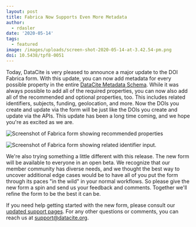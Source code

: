 ```yaml
---
layout: post
title: Fabrica Now Supports Even More Metadata
author:
  - rdasler
date: '2020-05-14'
tags:
  - featured
image: /images/uploads/screen-shot-2020-05-14-at-3.42.54-pm.png
doi: 10.5438/tpf8-0051
---
```

Today, DataCite is very pleased to announce a major update to the DOI Fabrica form. With this update, you can now add metadata for every possible property in the entire [DataCite Metadata Schema](https://schema.datacite.org). While it was always possible to add all of the required properties, you can now also add all of the recommended and optional properties, too. This includes related identifiers, subjects, funding, geolocation, and more. Now the DOIs you create and update via the form will be just like the DOIs you create and update via the APIs. This update has been a long time coming, and we hope you're as excited as we are. 

![Screenshot of Fabrica form showing recommended properties](/images/uploads/screen-shot-2020-05-14-at-3.42.54-pm.png "The DOI Fabrica form now supports all fields from the DataCite Metadata Schema.")

![Screenshot of Fabrica form showing related identifier input.](/images/uploads/screen-shot-2020-05-14-at-3.42.25-pm.png "Add related identifiers for all your DOIs with the expanded Fabrica form.")

We're also trying something a little different with this release. The new form will be available to everyone in an open beta. We recognize that our member community has diverse needs, and we thought the best way to uncover additional edge cases would be to have all of you put the form through its paces "in the wild" in your normal workflows. So please give the new form a spin and send us your feedback and comments. Together we'll refine the form to be the best it can be. 

If you need help getting started with the new form, please consult our [updated support pages](https://support.datacite.org/docs/field-descriptions-for-form). For any other questions or comments, you can reach us at [support@datacite.org](mailto:support@datacite.org).
